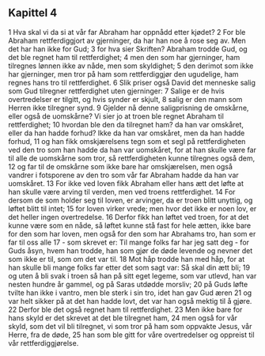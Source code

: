 ## Kapittel 4

1 Hva skal vi da si at vår far Abraham har oppnådd etter kjødet?
2 For ble Abraham rettferdiggjort av gjerninger, da har han noe å rose seg av. Men det har han ikke for Gud;
3 for hva sier Skriften? Abraham trodde Gud, og det ble regnet ham til rettferdighet;
4 men den som har gjerninger, ham tilregnes lønnen ikke av nåde, men som skyldighet;
5 den derimot som ikke har gjerninger, men tror på ham som rettferdiggjør den ugudelige, ham regnes hans tro til rettferdighet.
6 Slik priser også David det menneske salig som Gud tilregner rettferdighet uten gjerninger:
7 Salige er de hvis overtredelser er tilgitt, og hvis synder er skjult,
8 salig er den mann som Herren ikke tilregner synd.
9 Gjelder nå denne saligprisning de omskårne, eller også de uomskårne? Vi sier jo at troen ble regnet Abraham til rettferdighet;
10 hvordan ble den da tilregnet ham? da han var omskåret, eller da han hadde forhud? Ikke da han var omskåret, men da han hadde forhud,
11 og han fikk omskjærelsens tegn som et segl på rettferdigheten ved den tro som han hadde da han var uomskåret, for at han skulle være far til alle de uomskårne som tror, så rettferdigheten kunne tilregnes også dem,
12 og far til de omskårne som ikke bare har omskjærelsen, men også vandrer i fotsporene av den tro som vår far Abraham hadde da han var uomskåret.
13 For ikke ved loven fikk Abraham eller hans ætt det løfte at han skulle være arving til verden, men ved troens rettferdighet.
14 For dersom de som holder seg til loven, er arvinger, da er troen blitt unyttig, og løftet blitt til intet;
15 for loven virker vrede; men hvor det ikke er noen lov, er det heller ingen overtredelse.
16 Derfor fikk han løftet ved troen, for at det kunne være som en nåde, så løftet kunne stå fast for hele ætten, ikke bare for den som har loven, men også for den som har Abrahams tro, han som er far til oss alle
17 - som skrevet er: Til mange folks far har jeg satt deg - for Guds åsyn, hvem han trodde, han som gjør de døde levende og nevner det som ikke er til, som om det var til.
18 Mot håp trodde han med håp, for at han skulle bli mange folks far etter det som sagt var: Så skal din ætt bli;
19 og uten å bli svak i troen så han på sitt eget legeme, som var utlevd, han var nesten hundre år gammel, og på Saras utdødde morsliv;
20 på Guds løfte tvilte han ikke i vantro, men ble sterk i sin tro, idet han gav Gud æren
21 og var helt sikker på at det han hadde lovt, det var han også mektig til å gjøre.
22 Derfor ble det også regnet ham til rettferdighet.
23 Men ikke bare for hans skyld er det skrevet at det ble tilregnet ham,
24 men også for vår skyld, som det vil bli tilregnet, vi som tror på ham som oppvakte Jesus, vår Herre, fra de døde,
25 han som ble gitt for våre overtredelser og oppreist til vår rettferdiggjørelse.
